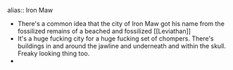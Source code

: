 alias:: Iron Maw

- There's a common idea that the city of Iron Maw got his name from the fossilized remains of a beached and fossilized [[Leviathan]]
- It's a huge fucking city for a huge fucking set of chompers. There's buildings in and around the jawline and underneath and  within the skull. Freaky looking thing too.
-